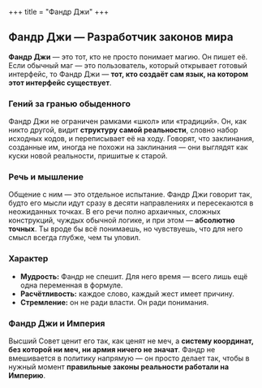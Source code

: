 +++
title = "Фандр Джи"
+++
## **Фандр Джи — Разработчик законов мира**

**Фандр Джи** — это тот, кто не просто понимает магию.
Он пишет её.
Если обычный маг — это пользователь, который открывает готовый интерфейс, то Фандр Джи — **тот, кто создаёт сам язык, на котором этот интерфейс существует**.

### **Гений за гранью обыденного**

Фандр Джи не ограничен рамками «школ» или «традиций».
Он, как никто другой, видит **структуру самой реальности**, словно набор исходных кодов, и переписывает её на ходу.
Говорят, что заклинания, созданные им, иногда не похожи на заклинания — они выглядят как куски новой реальности, пришитые к старой.

### **Речь и мышление**

Общение с ним — это отдельное испытание.
Фандр Джи говорит так, будто его мысли идут сразу в десяти направлениях и пересекаются в неожиданных точках.
В его речи полно архаичных, сложных конструкций, чуждых обычной логике, и при этом — **абсолютно точных**.
Ты вроде бы всё понимаешь, но чувствуешь, что для него смысл всегда глубже, чем ты уловил.

### **Характер**

* **Мудрость:** Фандр не спешит. Для него время — всего лишь ещё одна переменная в формуле.
* **Расчётливость:** каждое слово, каждый жест имеет причину.
* **Стремление:** он не ради власти. Он ради понимания.

### **Фандр Джи и Империя**

Высший Совет ценит его так, как ценят не меч, а **систему координат, без которой ни меч, ни армия ничего не значат**.
Фандр не вмешивается в политику напрямую — он просто делает так, чтобы в нужный момент **правильные законы реальности работали на Империю**.